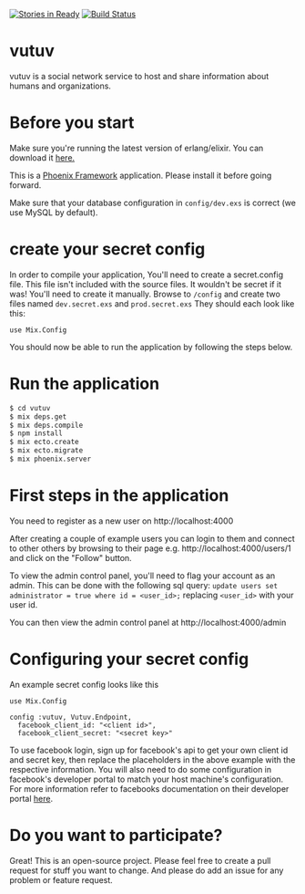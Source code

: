 [![Stories in Ready](https://badge.waffle.io/vutuv/vutuv.png?label=ready&title=Ready)](https://waffle.io/vutuv/vutuv)
[![Build
Status](https://travis-ci.org/vutuv/vutuv.svg?branch=master)](https://travis-ci.org/vutuv/vutuv)

# vutuv
vutuv is a social network service to host and share information about humans and organizations.

# Before you start

Make sure you're running the latest version of erlang/elixir. You can download it [here.](http://elixir-lang.org/install.html)

This is a [Phoenix Framework](http://www.phoenixframework.org/) application. Please install it before going forward.

Make sure that your database configuration in `config/dev.exs` is correct (we use MySQL by default).

# create your secret config

In order to compile your application, You'll need to create a secret.config file.
This file isn't included with the source files. It wouldn't be secret if it was! 
You'll need to create it manually. Browse to `/config` and create two files named 
`dev.secret.exs` and `prod.secret.exs` They should each look like this:
```
use Mix.Config
```
You should now be able to run the application by following the steps below.

# Run the application

```bash
$ cd vutuv
$ mix deps.get
$ mix deps.compile
$ npm install
$ mix ecto.create
$ mix ecto.migrate
$ mix phoenix.server
```

# First steps in the application

You need to register as a new user on http://localhost:4000

After creating a couple of example users you can login to them and
connect to other others by browsing to their page
e.g. http://localhost:4000/users/1 and click on the "Follow" button.

To view the admin control panel, you'll need to flag your account as an admin. This can be done with the following sql query:
`update users set administrator = true where id = <user_id>;`
replacing `<user_id>` with your user id.

You can then view the admin control panel at http://localhost:4000/admin

# Configuring your secret config

An example secret config looks like this
```
use Mix.Config

config :vutuv, Vutuv.Endpoint,
  facebook_client_id: "<client id>",
  facebook_client_secret: "<secret key>"
```

To use facebook login, sign up for facebook's api to get your own client id and secret key,
then replace the placeholders in the above example with the respective information. You will
also need to do some configuration in facebook's developer portal to match your host machine's
configuration. For more information refer to facebooks documentation on their developer
portal [here](https://developers.facebook.com/docs/apps/register).

# Do you want to participate?

Great! This is an open-source project. Please feel free to create a pull request for stuff you want to change.
And please do add an issue for any problem or feature request.
